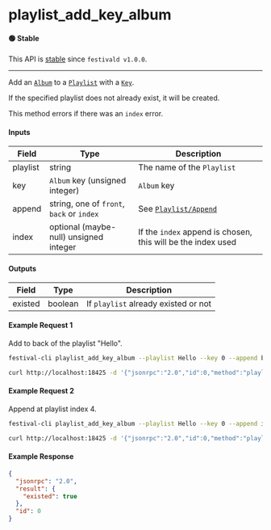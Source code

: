 # playlist_add_key_album

#### 🟢 Stable
This API is [stable](/api-stability/marker.md) since `festivald v1.0.0`.

---

Add an [`Album`](/common-objects/album.md) to a [`Playlist`](/json-rpc/playlist/playlist.md) with a [`Key`](/common-objects/key.md).

If the specified playlist does not already exist, it will be created.

This method errors if there was an `index` error.

#### Inputs
| Field    | Type                                        | Description |
|----------|---------------------------------------------|-------------|
| playlist | string                                      | The name of the `Playlist`
| key      | `Album` key (unsigned integer)              | `Album` key
| append   | string, one of `front`, `back` or `index`   | See [`Playlist/Append`](/json-rpc/playlist/playlist.md#append)
| index    | optional (maybe-null) unsigned integer      | If the `index` append is chosen, this will be the index used


#### Outputs
| Field   | Type    | Description |
|---------|---------|-------------|
| existed | boolean | If `playlist` already existed or not

#### Example Request 1
Add to back of the playlist "Hello".
```bash
festival-cli playlist_add_key_album --playlist Hello --key 0 --append back
```
```bash
curl http://localhost:18425 -d '{"jsonrpc":"2.0","id":0,"method":"playlist_add_key_album","params":{"playlist":"Hello","key":0,"append":"back"}}'
```

#### Example Request 2
Append at playlist index 4.
```bash
festival-cli playlist_add_key_album --playlist Hello --key 0 --append index --index 4
```
```bash
curl http://localhost:18425 -d '{"jsonrpc":"2.0","id":0,"method":"playlist_add_key_album","params":{"playlist":"Hello","key":0,"append":"index","index":4}}'
```

#### Example Response
```json
{
  "jsonrpc": "2.0",
  "result": {
    "existed": true
  },
  "id": 0
}
```
